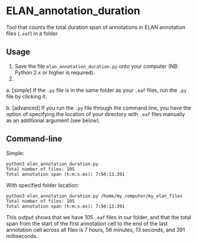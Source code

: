# ELAN_annotation_duration
Tool that counts the total duration span of annotations in ELAN annotation files (`.eaf`) in a folder
## Usage
  1. Save the file `elan_annotation_duration.py` onto your computer (NB: Python 2.x or higher is required).
  2. 
  a. [simple] If the `.py` file is in the same folder as your `.eaf` files, run the `.py` file by clicking it.
  
  b. [advanced] If you run the `.py` file through the command line, you have the option of specifying the location of your directory with `.eaf` files manually as an additional argument (see below).
  
## Command-line
Simple:
```
python3 elan_annotation_duration.py
Total number of files: 105
Total annotation span (h:m:s.ms): 7:56:13.391
```
With specified folder location:
```
python3 elan_annotation_duration.py /home/my_computer/my_elan_files
Total number of files: 105
Total annotation span (h:m:s.ms): 7:56:13.391
```
This output shows that we have 105 `.eaf` files in our folder, and that the total span from the start of the first annotation cell to the end of the last annotation cell across all files is 7 hours, 56 minutes, 13 seconds, and 391 milliseconds.
